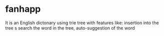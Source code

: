 # fanhapp
It is an English dictonary using trie tree with features like:
insertion into the tree	s
search the word in the tree,
auto-suggestion of the word 
